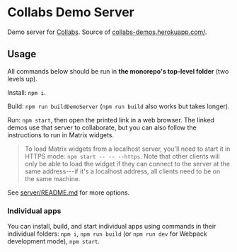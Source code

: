 # Collabs Demo Server

Demo server for [Collabs](https://collabs.readthedocs.io/). Source of [collabs-demos.herokuapp.com/](collabs-demos.herokuapp.com/).

## Usage

All commands below should be run in **the monorepo's top-level folder** (two levels up).

Install: `npm i`.

Build: `npm run buildDemoServer` (`npm run build` also works but takes longer).

Run: `npm start`, then open the printed link in a web browser. The linked demos use that server to collaborate, but you can also follow the instructions to run in Matrix widgets.

> To load Matrix widgets from a localhost server, you'll need to start it in HTTPS mode: `npm start -- -- --https`. Note that other clients will only be able to load the widget if they can connect to the server at the same address---if it's a localhost address, all clients need to be on the same machine.

See [server/README.md](server/README.md) for more options.

### Individual apps

You can install, build, and start individual apps using commands in their individual folders: `npm i`, `npm run build` (or `npm run dev` for Webpack development mode), `npm start`.
